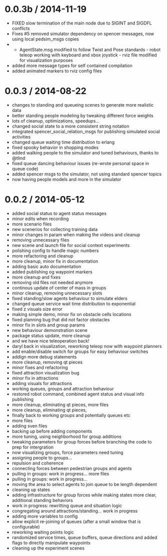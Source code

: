 
0.0.3b / 2014-11-19
==================

  * FIXED slow termination of the main node due to SIGINT and SIGDFL conflicts
  * Fixes #5 removed simulator dependency on spencer messages, now using local pedsim_msgs copies
  * - AgentState.msg modified to follow Twist and Pose standards - robot teleop working with keyboard and xbox joystick - rviz file modified for visualization purposes
  * added more message types for self contained compilation
  * added animated markers to rviz config files

0.0.3 / 2014-08-22
==================

 * changes to standing and queueing scenes to generate more realistic data
 * better standing people modeling by tweaking different force weights
 * lots of cleanup, optimizations, speedups...
 * changed social state to a more consistent string notation
 * integrated spencer_social_relation_msgs for publishing simulated social activities
 * changed queue waiting time distribution to erlang
 * fixed spooky behavior in shopping modes
 * added walking people to the simulator and tuned behaviours, thanks to @tlind
 * fixed queue dancing behaviour issues (re-wrote personal space in queue code)
 * added spencer msgs to the simulator, not using standard spencer topics
 * now having people models and more in the simulator

0.0.2 / 2014-05-12
==================

 * added social status to agent status messages
 * minor edits when recording
 * more scenario files
 * new scenerios for collecting training data
 * minor changes in param when making the videos and cleanup
 * removing unnecessary files
 * new scene and launch file for social context experiments
 * polishing config to handle magic numbers
 * more refactoring and cleanup
 * more cleanup, minor fix in documentation
 * adding basic auto documentation
 * added publishing og waypoint markers
 * more cleanup and fixes
 * removing old files not needed anymore
 * continous update of center of mass in groups
 * minor cleanup, removing unnecessary slots
 * fixed standing/slow agents behaviour to simulate elders
 * changed queue service wait time distribution to exponential
 * fixed z visuals size error
 * making simple demo, minor fix on obstacle cells locations
 * fixed planning bug that did not factor obstacles
 * minor fix in slots and group params
 * new behaviour demonstration scene
 * package status update, more cleanup
 *  and we have nice teleoperation back!
 * daryl back in visualization, reworking teleop now with waypoint planners
 * add enable/disable switch for groups for easy behaviour switches
 * addign more debug statements
 * more cleanup, removing qt pieces
 * minor fixes and refactoring
 * fixed attraction visualization bug
 * minor fix in attractions
 * adding visuals for attractions
 * working queues, groups and attraction behaviour
 * restored robot command, combined agent status and visual info publishing
 * more cleanup, eliminating qt pieces, more files
 * more cleanup, eliminating qt pieces,
 * finally back to working groups and potentially queues etc
 * more files
 * adding sven files
 * backing up before adding components
 * more tuning, using neighborhood for group additions
 * tweaking parameters for group forces before branching the code to prep for intergration
 * now visualizing groups, force parameters need tuning
 * assigning people to groups...
 * repulsion and coherence
 * connecting forces between pedestrian groups and agents
 * pulling in groups: work in progress... more files
 * pulling in groups: work in progress...
 * moving the area to select agents to join queue to be length dependent
 * cleaning up states
 * adding infrastructure for group forces while making states more clear, additional standing behaviors
 * work in progress: rewritting queue and situation logic
 * congregating around attractions/standing... work in progress
 * adding more variables to config
 * allow explicit re-joining of queues (after a small window that is configurable)
 * reworking waiting points logic
 * randomized service times, queue buffers, queue directions and added flags to directly manipulate waypoints
 * cleaning up the experiment scenes
